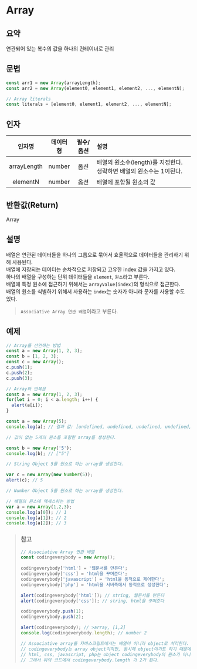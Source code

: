 # Array

## 요약

연관되어 있는 복수의 값을 하나의 컨테이너로 관리

## 문법
``` javascript
const arr1 = new Array(arrayLength);
const arr2 = new Array(element0, element1, element2, ..., elementN);
``` 

``` javascript
// Array literals
const literals = [element0, element1, element2, ..., elementN];
```

## 인자

|인자명|데이터형|필수/옵션|설명|
|:---:|:---:|:-----:|:--|
|arrayLength|number|옵션|배열의 원소수(length)를 지정한다. 생략하면 배열의 원소수는 1이된다. |
|elementN|number|옵션|배열에 포함될 원소의 값|

## 반환값(Return)

Array

## 설명

배열은 연관된 데이터들을 하나의 그룹으로 묶어서 효율적으로 데이터들을 관리하기 위해 사용된다.    
배열에 저장되는 데이터는 순차적으로 저장되고 고유한 index 값을 가지고 있다.    
하나의 배열을 구성하는 단위 데이터들을 `element`, `원소`라고 부른다.    
배열에 특정 원소에 접근하기 위해서는 `arrayValue[index]`의 형식으로 접근한다.   
배열의 원소를 식별하기 위해서 사용하는 `index`는 숫자가 아니라 문자를 사용할 수도 있다.  
> `Associative Array 연관 배열`이라고 부른다.



## 예제
``` javascript
// Array를 선언하는 방법
const a = new Array(1, 2, 3);
const b = [1, 2, 3];
const c = new Array();
c.push(1);
c.push(2);
c.push(3);
```

``` javascript
// Array와 반복문
const a = new Array(1, 2, 3);
for(let i = 0; i < a.length; i++) {
  alert(a[i]);
}
```

``` javascript
const a = new Array(5);
console.log(a); // 결과 값: [undefined, undefined, undefined, undefined, undefined]

// 값이 없는 5개의 원소를 포함한 array를 생성한다.
```

``` javascript
const b = new Array('5');
console.log(b); // ["5"]

// String Object 5를 원소로 하는 array를 생성한다.
```

``` javascript
var c = new Array(new Number(5));
alert(c); // 5

// Number Object 5를 원소로 하는 array를 생성한다.
```

``` javascript
// 배열의 원소에 엑세스하는 방법
var a = new Array(1,2,3);
console.log(a[0]); // 1
console.log(a[1]); // 2
console.log(a[2]); // 3
```

> ### 참고
> ``` javascript
> // Associative Array 연관 배열
> const codingeverybody = new Array();
>  
>codingeverybody['html'] = '웹문서를 만든다';
>codingeverybody['css'] = 'html을 꾸며준다';
>codingeverybody['javascript'] = 'html을 동적으로 제어한다';
>codingeverybody['php'] = 'html을 서버측에서 동적으로 생성한다';
> 
> alert(codingeverybody['html']); // string, 웹문서를 만든다
>alert(codingeverybody['css']); // string, html을 꾸며준다
 >
>codingeverybody.push(1);
>codingeverybody.push(2);
> 
>alert(codingeverybody); // >array, [1,2]
>console.log(codingeverybody.length); // number 2
> 
>// Associative array를 자바스크립트에서는 배열이 아니라 object로 처리한다.
>// codingeverybody는 array object이지만, 동시에 object이기도 하기 때문에 
>// html, css, javascript, php는 object codingeverybody의 원소가 아니라 property(속성)으로 사용된다.
>// 그래서 위의 코드에서 codingeverybody.length 가 2가 된다.   
>```